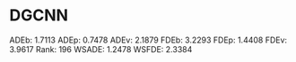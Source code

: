 # DGCNN

ADEb: 1.7113
ADEp: 0.7478
ADEv: 2.1879
FDEb: 3.2293
FDEp: 1.4408
FDEv: 3.9617
Rank: 196
WSADE: 1.2478
WSFDE: 2.3384